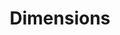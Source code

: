 ---
layout: default
bigquery: https://console.cloud.google.com/bigquery?p=covid-19-dimensions-ai&page=table&d=data&t=publications
contributors: Digital Science, https://www.digital-science.com/
cost: Free for personal, non-commercial use.
description: Dimensions contains more than 100 million publications, ranging from
  articles published in scholarly journals, books and book chapters, to preprints
  and conference proceedings. All publications are contextualized with linked data
  sets, funding, publications, patents, clinical trials, and policy documents. You
  can also view associated categories, funders, institutions, and researcher profiles.
documentation: https://docs.dimensions.ai/bigquery/index.html
last_edit: 04/07/2022, 09:01:04
location: https://www.dimensions.ai/products/free/
maintained_by: Digital Science, https://www.digital-science.com/
schema_fields:
- associated_publication_id
- id
- filing_date
- funding_jpy
- category_hrcs_hc
- end_date
- citations_count
- citations
- gender
- category_icrp_ct
- family_count
- cited_by_ids
- funder_org_cities
- conditions
- category_hrcs_rac
- application_number
- citation_string
- research_org_countries
- editors
- supporting_grant_ids
- publication_year
- journal_lists
- funding_cad
- mesh_terms
- date_print
- linkout
- category_sdg
- start_date
- types
- researcher_ids
- clinical_trial_ids
- established
- isbn
- type
- category_uoa
- current_assignee_countries
- funding_usd
- book_series_title
- assignee_orgs
- reference_ids
- wikipedia_url
- end_year
- date_normal
- repository_url
- filing_year
- funding_chf
- arxiv_id
- inventor_names
- conference
- labels
- issue
- year
- start_year
- research_org_state_codes
- foa_number
- acronyms
- funding_amount
- funding_aud
- interventions
- research_org_state_names
- original_assignee_countries
- eisbn
- priority_year
- journal
- language
- address
- category_rcdc
- subtitles
- category_bra
- resulting_publication_ids
- aliases
- patent_ids
- date_modified
- active_years
- category_for
- date_online
- funder_countries
- brief_title
- jurisdiction
- abstract
- original_abstract
- doi
- mesh_headings
- funding_details
- repository_name
- pmcid
- email_address
- date_inserted
- repository_id
- assignee_countries
- category_hra
- acronym
- publication_date
- funding_currency
- cpc
- original_assignee
- priority_date
- pmid
- expiration_year
- metrics
- name
- legal_events
- organisation_details
- legal_status
- categories
- description
- open_access_categories_v2
- created_date
- funding_gbp
- volume
- research_orgs
- ipcr
- acknowledgements
- publisher
- pages
- funding_cny
- granted_date
- family_id
- original_title
- embargo_date
- original_assignee_orgs
- funding_nzd
- resulting_publication_doi
- research_org_country_names
- grant_number
- associated_publication_pmid
- links
- research_org_cities
- investigators
- status
- title
- registry
- granted_year
- phase
- filing_status
- date_imported_gbq
- source_id
- altmetrics
- category_icrp_cso
- license
- current_assignee_orgs
- book_title
- associated_publication_doi
- associated_grant_ids
- external_ids
- publication_ids
- concepts
- funder_org
- funding_eur
- funder_org_countries
- date
- current_assignee
- research_org_city_names
- associated_publication_arxiv_id
- authors
- funder_org_state_codes
- family_members_ids
- expiration_date
- relationships
- parent_id
- kind
- funder_orgs
- proceedings_title
- open_access_categories
- funder_org_acronyms
shortname: dimensions
tags:
- scholarly literature
- patents
- funding
- clinical trials
- academic profiles
terms_of_use: 'Use of both the Dimensions COVID-19 dataset and full Dimensions dataset
  are subject to the Dimensions Terms of use: https://www.dimensions.ai/policies-terms-legal '
title: Dimensions
uuid: dcff88bd-fe6b-4fdb-8159-809bf9d7bc1c
---